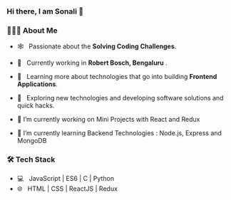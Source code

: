 ### Hi there, I am Sonali 👋
<h3> 👨🏻‍💻 About Me </h3>

- 🕸️ &nbsp; Passionate about the **Solving Coding Challenges**.
- 🔭 &nbsp; Currently working in **Robert Bosch, Bengaluru** .
- 🌱 &nbsp; Learning more about technologies that go into building **Frontend Applications**.
- 🤔 &nbsp; Exploring new technologies and developing software solutions and quick hacks.


- 🔭 I’m currently working on Mini Projects with React and Redux
- 🌱 I’m currently learning Backend Technologies : Node.js, Express and MongoDB

<h3>🛠 Tech Stack</h3>

- 💻 &nbsp; JavaScript | ES6 | C | Python
- 🌐 &nbsp; HTML | CSS | ReactJS | Redux

